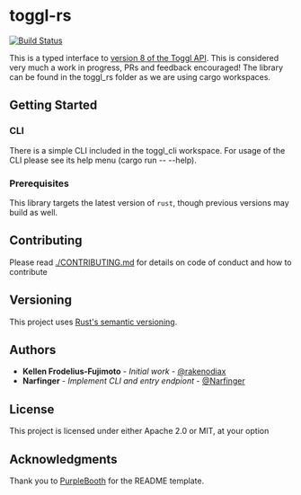 # toggl-rs

[![Build Status](https://travis-ci.com/rakenodiax/toggl-rs.svg?branch=master)](https://travis-ci.com/rakenodiax/toggl-rs)

This is a typed interface to [version 8 of the Toggl API](https://github.com/toggl/toggl_api_docs/blob/master/toggl_api.md). This is considered very much a work in progress, PRs and feedback encouraged! The library can be found in the toggl_rs folder as we are using cargo workspaces.

## Getting Started

### CLI
There is a simple CLI included in the toggl_cli workspace. For usage of the CLI please see its help menu (cargo run -- --help).

### Prerequisites

This library targets the latest version of `rust`, though previous versions may build as well.

## Contributing

Please read [./CONTRIBUTING.md](CONTRIBUTING.md) for details on code of conduct and how to contribute

## Versioning

This project uses [Rust's semantic versioning](https://github.com/rust-lang/rfcs/blob/master/text/1105-api-evolution.md).

## Authors

- **Kellen Frodelius-Fujimoto** - *Initial work* - [@rakenodiax](https://github.com/rakenodiax/)
- **Narfinger** - *Implement CLI and entry endpiont* - [@Narfinger](https://github.com/Narfinger)

## License

This project is licensed under either Apache 2.0 or MIT, at your option

## Acknowledgments

Thank you to [PurpleBooth](https://github.com/PurpleBooth/) for the README template.